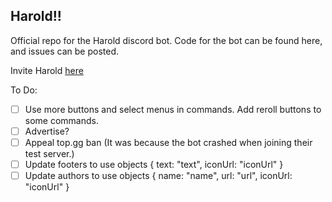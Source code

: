 ## Harold!!
Official repo for the Harold discord bot.
Code for the bot can be found here, and issues can be posted.

Invite Harold [here](https://discord.com/oauth2/authorize?client_id=808750224033185794&permissions=172578172147&scope=bot%20applications.commands)

To Do:

- [ ] Use more buttons and select menus in commands. Add reroll buttons to some commands.
- [ ] Advertise?
- [ ] Appeal top.gg ban (It was because the bot crashed when joining their test server.)
- [ ] Update footers to use objects { text: "text", iconUrl: "iconUrl" }
- [ ] Update authors to use objects { name: "name", url: "url", iconUrl: "iconUrl" }
